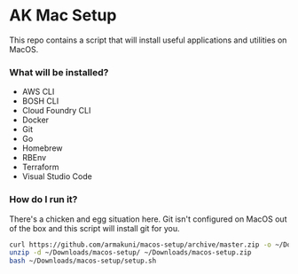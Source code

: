 # AK Mac Setup

This repo contains a script that will install useful applications and utilities on MacOS.

### What will be installed?
- AWS CLI
- BOSH CLI
- Cloud Foundry CLI
- Docker
- Git
- Go
- Homebrew
- RBEnv
- Terraform
- Visual Studio Code

### How do I run it?

There's a chicken and egg situation here. Git isn't configured on MacOS out of the box and this script will install git for you.

``` sh
curl https://github.com/armakuni/macos-setup/archive/master.zip -o ~/Downloads/macos-setup.zip
unzip -d ~/Downloads/macos-setup/ ~/Downloads/macos-setup.zip
bash ~/Downloads/macos-setup/setup.sh
```
